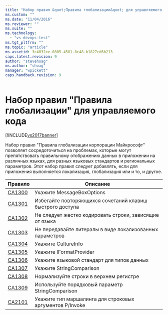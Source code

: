 ```yaml
---
title: "Набор правил &quot;Правила глобализации&quot; для управляемого кода | Microsoft Docs"
ms.custom: ""
ms.date: "11/04/2016"
ms.reviewer: ""
ms.suite: ""
ms.technology: 
  - "vs-devops-test"
ms.tgt_pltfrm: ""
ms.topic: "article"
ms.assetid: 3c4032ee-0805-4581-8c48-b1827cd6b213
caps.latest.revision: 9
author: "stevehoag"
ms.author: "shoag"
manager: "wpickett"
caps.handback.revision: 9
---
```

# Набор правил &quot;Правила глобализации&quot; для управляемого кода
[!INCLUDE[vs2017banner](../code-quality/includes/vs2017banner.md)]

Набор правил "Правила глобализации корпорации Майкрософт" позволяет сосредоточиться на проблемах, которые могут препятствовать правильному отображению данных в приложении на различных языках, для разных языковых стандартов и региональных параметров.  Этот набор правил следует добавлять, если для приложения выполняется локализация, глобализация или и то, и другое.  
  
|Правило|Описание|  
|-------------|--------------|  
|[CA1300](../code-quality/ca1300-specify-messageboxoptions.md)|Укажите MessageBoxOptions|  
|[CA1301](../Topic/CA1301:%20Avoid%20duplicate%20accelerators.md)|Избегайте повторяющихся сочетаний клавиш быстрого доступа|  
|[CA1302](../code-quality/ca1302-do-not-hardcode-locale-specific-strings.md)|Не следует жестко кодировать строки, зависящие от языка|  
|[CA1303](../code-quality/ca1303-do-not-pass-literals-as-localized-parameters.md)|Не передавайте литералы в виде локализованных параметров|  
|[CA1304](../Topic/CA1304:%20Specify%20CultureInfo.md)|Укажите CultureInfo|  
|[CA1305](../code-quality/ca1305-specify-iformatprovider.md)|Укажите IFormatProvider|  
|[CA1306](../code-quality/ca1306-set-locale-for-data-types.md)|Укажите языковой стандарт для типов данных|  
|[CA1307](../code-quality/ca1307-specify-stringcomparison.md)|Укажите StringComparison|  
|[CA1308](../code-quality/ca1308-normalize-strings-to-uppercase.md)|Нормализуйте строки в верхнем регистре|  
|[CA1309](../code-quality/ca1309-use-ordinal-stringcomparison.md)|Используйте порядковый параметр StringComparison|  
|[CA2101](../code-quality/ca2101-specify-marshaling-for-p-invoke-string-arguments.md)|Укажите тип маршалинга для строковых аргументов P\/Invoke|